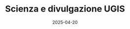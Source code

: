 ---
title: "Scienza e divulgazione UGIS"
collection: publications
category: writings
permalink: /files/scienzaedivulgazioneugis.pdf
excerpt: 'In questa nota proponiamo alcune attività di immediata attuazione da intraprendere nell’ambito della collaborazione con l’Unione Giornalisti Italiani Scientifici (UGIS)...'
date: 2025-04-20
venue: "gttrcr"
paperurl: '/files/scienzaedivulgazioneugis.pdf'
# slidesurl: 'http://example.com/slides.pdf'  # Slides not available
# bibtexurl: 'http://example.com/bibtex.bib'  # BibTeX not available
# citation: 'Gatti, R. (2024). &quot;From Doppler Effect to Black Hole.&quot; <i>gttrcr</i>. https://hal.science/hal-04699724/'
---
